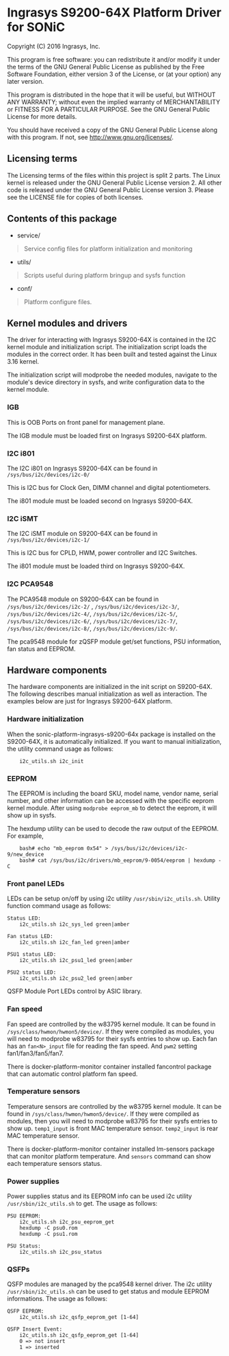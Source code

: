 # Ingrasys S9200-64X Platform Driver for SONiC

Copyright (C) 2016 Ingrasys, Inc.

This program is free software: you can redistribute it and/or modify
it under the terms of the GNU General Public License as published by
the Free Software Foundation, either version 3 of the License, or
(at your option) any later version.

This program is distributed in the hope that it will be useful,
but WITHOUT ANY WARRANTY; without even the implied warranty of
MERCHANTABILITY or FITNESS FOR A PARTICULAR PURPOSE.  See the
GNU General Public License for more details.

You should have received a copy of the GNU General Public License
along with this program.  If not, see <http://www.gnu.org/licenses/>.


## Licensing terms

The Licensing terms of the files within this project is split 2 parts.
The Linux kernel is released under the GNU General Public License version 2.
All other code is released under the GNU General Public License version 3.
Please see the LICENSE file for copies of both licenses.

## Contents of this package

 - service/
 > Service config files for platform initialization and monitoring
 - utils/
 > Scripts useful during platform bringup and sysfs function
 - conf/
 > Platform configure files.

## Kernel modules and drivers

The driver for interacting with Ingrasys S9200-64X is contained in the I2C 
kernel module and initialization script. The initialization script loads 
the modules in the correct order. It has been built and tested against
the Linux 3.16 kernel. 

The initialization script will modprobe the needed modules, navigate to the 
module's device directory in sysfs, and write configuration data to 
the kernel module.

### IGB

This is OOB Ports on front panel for management plane.

The IGB module must be loaded first on Ingrasys S9200-64X platform.

### I2C i801

The I2C i801 on Ingrasys S9200-64X can be found in
`/sys/bus/i2c/devices/i2c-0/`

This is I2C bus for Clock Gen, DIMM channel and digital potentiometers. 

The i801 module must be loaded second on Ingrasys S9200-64X.

### I2C iSMT

The I2C iSMT module on S9200-64X can be found in
`/sys/bus/i2c/devices/i2c-1/`

This is I2C bus for CPLD, HWM, power controller and I2C Switches.

The i801 module must be loaded third on Ingrasys S9200-64X.

### I2C PCA9548
The PCA9548 module on S9200-64X can be found in
`/sys/bus/i2c/devices/i2c-2/` , `/sys/bus/i2c/devices/i2c-3/`, 
`/sys/bus/i2c/devices/i2c-4/`, `/sys/bus/i2c/devices/i2c-5/`,
`/sys/bus/i2c/devices/i2c-6/`, `/sys/bus/i2c/devices/i2c-7/`,
`/sys/bus/i2c/devices/i2c-8/`, `/sys/bus/i2c/devices/i2c-9/`.

The pca9548 module for zQSFP module get/set functions, PSU information, 
fan status and EEPROM.

## Hardware components

The hardware components are initialized in the init script on S9200-64X. 
The following describes manual initialization as well as interaction.
The examples below are just for Ingrasys S9200-64X platform.

### Hardware initialization

When the sonic-platform-ingrasys-s9200-64x package is installed on the S9200-64X,
it is automatically initialized. If you want to manual initialization, the 
utility command usage as follows:
```
    i2c_utils.sh i2c_init
```

### EEPROM

The EEPROM is including the board SKU, model name, vendor name, serial number, 
and other information can be accessed with the specific eeprom kernel module.
After using `modprobe eeprom_mb` to detect the eeprom, it will show up in sysfs.

The hexdump utility can be used to decode the raw output of the EEPROM. 
For example,
```
    bash# echo "mb_eeprom 0x54" > /sys/bus/i2c/devices/i2c-9/new_device
    bash# cat /sys/bus/i2c/drivers/mb_eeprom/9-0054/eeprom | hexdump -C
```

### Front panel LEDs

LEDs can be setup on/off by using i2c utility `/usr/sbin/i2c_utils.sh`.
Utility function command usage as follows:

```
Status LED:
    i2c_utils.sh i2c_sys_led green|amber

Fan status LED:
    i2c_utils.sh i2c_fan_led green|amber

PSU1 status LED:
    i2c_utils.sh i2c_psu1_led green|amber

PSU2 status LED:
    i2c_utils.sh i2c_psu2_led green|amber

```
QSFP Module Port LEDs control by ASIC library.


### Fan speed

Fan speed are controlled by the w83795 kernel module. 
It can be found in `/sys/class/hwmon/hwmon5/device/`.
If they were compiled as modules, you will need to modprobe w83795 for
their sysfs entries to show up. Each fan has an `fan<N>_input` file 
for reading the fan speed. And `pwm2` setting fan1/fan3/fan5/fan7. 

There is docker-platform-monitor container installed fancontrol package that can
automatic control platform fan speed.


### Temperature sensors

Temperature sensors are controlled by the w83795 kernel
module. It can be found in `/sys/class/hwmon/hwmon5/device/`. 
If they were compiled as modules, then you will need to modprobe w83795 for
their sysfs entries to show up.
`temp1_input` is front MAC temperature sensor. `temp2_input` is rear MAC 
temperature sensor. 

There is docker-platform-monitor container installed lm-sensors package that can
monitor platform temperature. And `sensors` command can show each 
temperature sensors status.

### Power supplies

Power supplies status and its EEPROM info can be used i2c utility 
`/usr/sbin/i2c_utils.sh` to get.
The usage as follows:
```
PSU EEPROM:
    i2c_utils.sh i2c_psu_eeprom_get
    hexdump -C psu0.rom
    hexdump -C psu1.rom

PSU Status:
    i2c_utils.sh i2c_psu_status
```

### QSFPs
QSFP modules are managed by the pca9548 kernel driver.
The i2c utility `/usr/sbin/i2c_utils.sh` can be used to get status and
module EEPROM informations.
The usage as follows:
```
QSFP EEPROM:
    i2c_utils.sh i2c_qsfp_eeprom_get [1-64]

QSFP Insert Event:
    i2c_utils.sh i2c_qsfp_eeprom_get [1-64]
    0 => not insert
    1 => inserted
```

